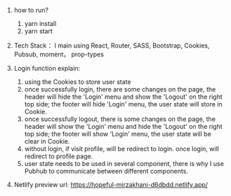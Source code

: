 1. how to run?

    1) yarn install
    2) yarn start

2. Tech Stack： I main using React, Router, SASS, Bootstrap, Cookies, Pubsub, moment， prop-types

3. Login function explain: 
   1) using the Cookies to store user state
   2) once successfully login, there are some changes on the page, the header will hide the 'Login' menu and show the 'Logout' on the right top side;
      the footer will hide 'Login' menu, the user state will store in Cookie.   
   3) once successfully logout, there is some changes on the page, the header will show the 'Login' menu and hide the 'Logout' on the right top side;
      the footer will show 'Login' menu, the user state will be clear in Cookie.
   4) without login, if visit profile, will be redirect to login. once login, will redirect to profile page. 
   5) user state needs to be used in several component, there is why I use Pubhub to communicate between different components.  
   
4. Netlify preview url: 
   https://hopeful-mirzakhani-d6dbdd.netlify.app/
